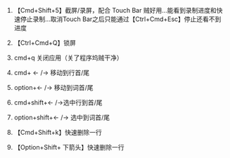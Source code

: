 1. 【Cmd+Shift+5】截屏/录屏，配合 Touch Bar 贼好用…能看到录制进度和快速停止录制…取消Touch Bar之后只能通过【Ctrl+Cmd+Esc】停止还看不到进度

2. 【Ctrl+Cmd+Q】锁屏
3. cmd+q 关闭应用（关了程序坞贼干净）
4. cmd+ ← /→ 移动到行首/尾
5. option+← /→ 移动到词首/尾
6. cmd+shift+← /→选中行到首/尾
7. option+shift+← /→ 选中到词首/尾
8. 【Cmd+Shift+k】快速删除一行
9. 【Option+Shift+ 下箭头】快速删除一行